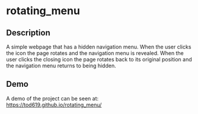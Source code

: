 # rotating_menu

## Description

A simple webpage that has a hidden navigation menu. When the user clicks the icon the page rotates and the navigation menu is revealed. When the user clicks the closing icon the page rotates back to its original position and the navigation menu returns to being hidden.

## Demo

A demo of the project can be seen at: https://tod619.github.io/rotating_menu/

